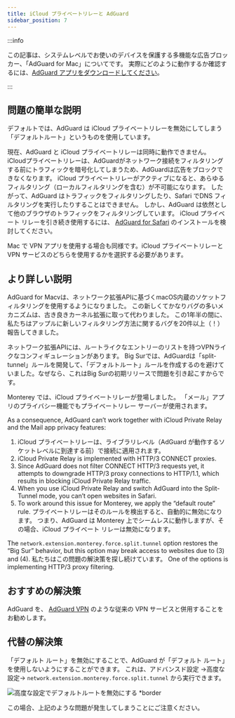 ```yaml
---
title: iCloud プライベートリレーと AdGuard
sidebar_position: 7
---
```


:::info

この記事は、システムレベルでお使いのデバイスを保護する多機能な広告ブロッカー、「AdGuard for Mac」についてです。 実際にどのように動作するか確認するには、[AdGuard アプリをダウンロードしてください](https://agrd.io/download-kb-adblock)。

:::

## 問題の簡単な説明

デフォルトでは、AdGuard は iCloud プライベートリレーを無効にしてしまう「デフォルトルート」というものを使用しています。

現在、AdGuard と iCloud プライベートリレーは同時に動作できません。 iCloudプライベートリレーは、AdGuardがネットワーク接続をフィルタリングする前にトラフィックを暗号化してしまうため、AdGuardは広告をブロックできなくなります。 iCloud プライベートリレーがアクティブになると、あらゆるフィルタリング（ローカルフィルタリングを含む）が不可能になります。 したがって、AdGuard はトラフィックをフィルタリングしたり、Safari でDNS フィルタリングを実行したりすることはできません。 しかし、AdGuard は依然として他のブラウザのトラフィックをフィルタリングしています。 iCloud プライベート リレーを引き続き使用するには、 [AdGuard for Safari](https://adguard.com/adguard-safari/overview.html) のインストールを検討してください。

Mac で VPN アプリを使用する場合も同様です。iCloud プライベートリレーと VPN サービスのどちらを使用するかを選択する必要があります。

## より詳しい説明

AdGuard for Macvは、ネットワーク拡張APIに基づくmacOS内蔵のソケットフィルタリングを使用するようになりました。 この新しくてかなりバグの多いメカニズムは、古き良きカーネル拡張に取って代わりました。 この1年半の間に、私たちはアップルに新しいフィルタリング方法に関するバグを20件以上（！）報告してきました。

ネットワーク拡張APIには、ルートライクなエントリーのリストを持つVPNライクなコンフィギュレーションがあります。 Big Surでは、AdGuardは「split-tunnel」ルールを開発して、「デフォルトルート」ルールを作成するのを避けていました。なぜなら、これはBig Surの初期リリースで問題を引き起こすからです。

Monterey では、iCloud プライベートリレーが登場しました。 「メール」アプリのプライバシー機能でもプライベートリレー サーバーが使用されます。

As a consequence, AdGuard can’t work together with iCloud Private Relay and the Mail app privacy features:

1. iCloud プライベートリレーは、ライブラリレベル（AdGuard が動作するソケットレベルに到達する前）で接続に適用されます。
2. iCloud Private Relay is implemented with HTTP/3 CONNECT proxies.
3. Since AdGuard does not filter CONNECT HTTP/3 requests yet, it attempts to downgrade HTTP/3 proxy connections to HTTP/1.1, which results in blocking iCloud Private Relay traffic.
4. When you use iCloud Private Relay and switch AdGuard into the Split-Tunnel mode, you can’t open websites in Safari.
5. To work around this issue for Monterey, we apply the “default route” rule. プライベートリレーはそのルールを検出すると、自動的に無効になります。 つまり、AdGuard は Monterey 上でシームレスに動作しますが、その場合、iCloud プライベート リレーは無効になります。

The `network.extension.monterey.force.split.tunnel` option restores the “Big Sur” behavior, but this option may break access to websites due to (3) and (4). 私たちはこの問題の解決策を探し続けています。 One of the options is implementing HTTP/3 proxy filtering.

## おすすめの解決策

AdGuard を、 [AdGuard VPN](https://adguard-vpn.com/) のような従来の VPN サービスと併用することをお勧めします。

## 代替の解決策

「デフォルト ルート」を無効にすることで、AdGuard が「デフォルト ルート」を使用しないようにすることができます。 これは、アドバンスド設定 →高度な設定→ `network.extension.monterey.force.split.tunnel` から実行できます。

![高度な設定でデフォルトルートを無効にする *border](https://cdn.adtidy.org/content/kb/ad_blocker/mac/mac_adguard_advanced_settings.jpg)

この場合、上記のような問題が発生してしまうことにご注意ください。
